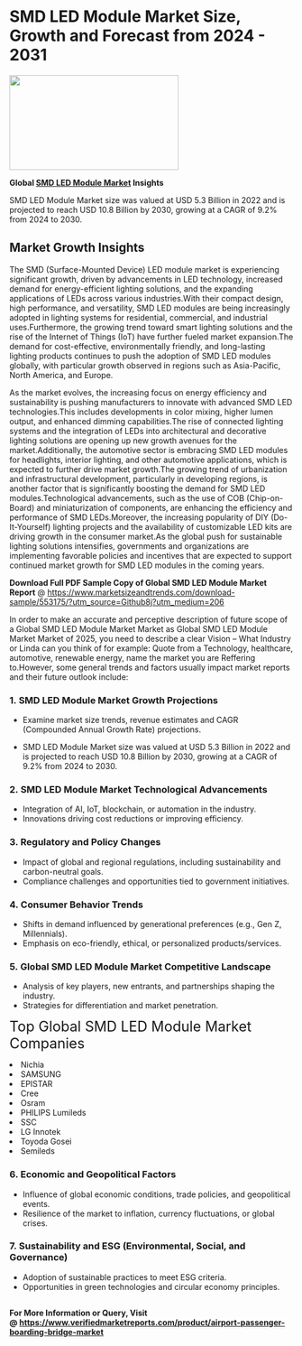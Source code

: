<H1>SMD LED Module Market Size, Growth and Forecast from 2024 - 2031</H1><img class="aligncenter size-medium wp-image-584254" src="https://thirdeyenews.in/wp-content/uploads/2024/09/Global-Market-Research-300x168.jpeg" alt="" width="300" height="168" /><p><strong>Global&nbsp;<a href="https://www.marketsizeandtrends.com/download-sample/553175/?utm_source=Github8j?utm_medium=206">SMD LED Module Market</a> Insights</strong></p><p>SMD LED Module Market size was valued at USD 5.3 Billion in 2022 and is projected to reach USD 10.8 Billion by 2030, growing at a CAGR of 9.2% from 2024 to 2030.</p><p><h2>Market Growth Insights</h2> <p>The SMD (Surface-Mounted Device) LED module market is experiencing significant growth, driven by advancements in LED technology, increased demand for energy-efficient lighting solutions, and the expanding applications of LEDs across various industries.With their compact design, high performance, and versatility, SMD LED modules are being increasingly adopted in lighting systems for residential, commercial, and industrial uses.Furthermore, the growing trend toward smart lighting solutions and the rise of the Internet of Things (IoT) have further fueled market expansion.The demand for cost-effective, environmentally friendly, and long-lasting lighting products continues to push the adoption of SMD LED modules globally, with particular growth observed in regions such as Asia-Pacific, North America, and Europe.</p> <p>As the market evolves, the increasing focus on energy efficiency and sustainability is pushing manufacturers to innovate with advanced SMD LED technologies.This includes developments in color mixing, higher lumen output, and enhanced dimming capabilities.The rise of connected lighting systems and the integration of LEDs into architectural and decorative lighting solutions are opening up new growth avenues for the market.Additionally, the automotive sector is embracing SMD LED modules for headlights, interior lighting, and other automotive applications, which is expected to further drive market growth.The growing trend of urbanization and infrastructural development, particularly in developing regions, is another factor that is significantly boosting the demand for SMD LED modules.Technological advancements, such as the use of COB (Chip-on-Board) and miniaturization of components, are enhancing the efficiency and performance of SMD LEDs.Moreover, the increasing popularity of DIY (Do-It-Yourself) lighting projects and the availability of customizable LED kits are driving growth in the consumer market.As the global push for sustainable lighting solutions intensifies, governments and organizations are implementing favorable policies and incentives that are expected to support continued market growth for SMD LED modules in the coming years.</p> <p><span class=""><strong>Download Full PDF Sample Copy of Global SMD LED Module Market Report</strong> @ <a href="https://www.marketsizeandtrends.com/download-sample/553175/?utm_source=Github8j?utm_medium=206" target="_blank">https://www.marketsizeandtrends.com/download-sample/553175/?utm_source=Github8j?utm_medium=206</a></span></p><p>In order to make an accurate and perceptive description of future scope of a Global&nbsp;SMD LED Module Market Market as Global&nbsp;SMD LED Module Market Market of 2025, you need to describe a clear Vision &ndash; What Industry or Linda can you think of for example: Quote from a Technology, healthcare, automotive, renewable energy, name the market you are Reffering to.However, some general trends and factors usually impact market reports and their future outlook include:</p><h3>1.&nbsp;<strong>SMD LED Module Market Growth Projections</strong></h3><ul><li>Examine market size trends, revenue estimates and CAGR (Compounded Annual Growth Rate) projections.</li><li><p>SMD LED Module Market size was valued at USD 5.3 Billion in 2022 and is projected to reach USD 10.8 Billion by 2030, growing at a CAGR of 9.2% from 2024 to 2030.</p></li></ul><h3>2.&nbsp;<strong>SMD LED Module Market Technological Advancements</strong></h3><ul><li>Integration of AI, IoT, blockchain, or automation in the industry.</li><li>Innovations driving cost reductions or improving efficiency.</li></ul><h3>3.&nbsp;<strong>Regulatory and Policy Changes</strong></h3><ul><li>Impact of global and regional regulations, including sustainability and carbon-neutral goals.</li><li>Compliance challenges and opportunities tied to government initiatives.</li></ul><h3>4.&nbsp;<strong>Consumer Behavior Trends</strong></h3><ul><li>Shifts in demand influenced by generational preferences (e.g., Gen Z, Millennials).</li><li>Emphasis on eco-friendly, ethical, or personalized products/services.</li></ul><h3>5.&nbsp;<strong>Global SMD LED Module Market Competitive Landscape</strong></h3><ul><li>Analysis of key players, new entrants, and partnerships shaping the industry.</li><li>Strategies for differentiation and market penetration.</li></ul><p data-pm-slice="1 1 []"><span style="color: inherit; font-family: inherit; font-size: 25px;">Top Global SMD LED Module Market Companies</span></p><div class="" data-test-id=""><p><li>Nichia</li><li> SAMSUNG</li><li> EPISTAR</li><li> Cree</li><li> Osram</li><li> PHILIPS Lumileds</li><li> SSC</li><li> LG Innotek</li><li> Toyoda Gosei</li><li> Semileds</li></p></div><h3>6.&nbsp;<strong>Economic and Geopolitical Factors</strong></h3><ul><li>Influence of global economic conditions, trade policies, and geopolitical events.</li><li>Resilience of the market to inflation, currency fluctuations, or global crises.</li></ul><h3>7.&nbsp;<strong>Sustainability and ESG (Environmental, Social, and Governance)</strong></h3><ul><li>Adoption of sustainable practices to meet ESG criteria.</li><li>Opportunities in green technologies and circular economy principles.</li></ul><h2><strong style="font-size: 14px;">For More Information or Query, Visit @&nbsp;</strong><a style="background-color: #ffffff; font-size: 14px;" href="https://www.marketsizeandtrends.com/report/smd-led-module-market/" target="_blank">https://www.verifiedmarketreports.com/product/airport-passenger-boarding-bridge-market</a></h2>